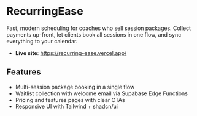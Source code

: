 # RecurringEase

Fast, modern scheduling for coaches who sell session packages. Collect payments up-front, let clients book all sessions in one flow, and sync everything to your calendar.

- **Live site**: https://recurring-ease.vercel.app/

## Features
- Multi-session package booking in a single flow
- Waitlist collection with welcome email via Supabase Edge Functions
- Pricing and features pages with clear CTAs
- Responsive UI with Tailwind + shadcn/ui


